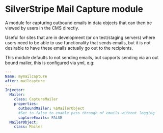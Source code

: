 # SilverStripe Mail Capture module

A module for capturing outbound emails in data objects that can then be viewed
by users in the CMS directly. 

Useful for sites that are in development (or on test/staging servers) where
users need to be able to use functionality that sends emails, but it is not
desirable to have these emails actually go out to the recipients.

This module defaults to not sending emails, but supports sending via an out
bound mailer, this is configured via yml, e.g:

```yml
---
Name: mymailcapture
after: mailcapture
---
Injector:
  Mailer:
    class: CaptureMailer
    properties:
      outboundMailer: %$MailerObject
      #Set to false to enable pass through of emails without logging
      captureEmails: FALSE
  MailerObject:
    class: Mailer
```